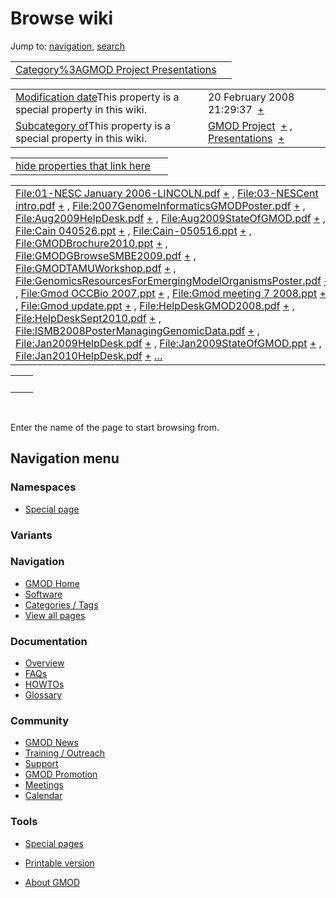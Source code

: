 



<span id="top"></span>




# <span dir="auto">Browse wiki</span>



Jump to: [navigation](#mw-navigation), [search](#p-search)


|  |  |
|----|----|
| [Category%3AGMOD Project Presentations](/wiki/Category%3AGMOD_Project_Presentations "Category%3AGMOD Project Presentations") |  |

|  |  |
|----|----|
| <span class="smw-highlighter" data-type="1" state="inline" data-title="Property"><span class="smwbuiltin">[Modification date](/wiki/Property:Modification_date "Property:Modification date")</span><span class="smwttcontent">This property is a special property in this wiki.</span></span> | <span class="smwb-value">20 February 2008 21:29:37  <span class="smwsearch">[+](/wiki/Special%3ASearchByProperty/Modification-20date/20-20February-202008-2021:29:37 "Special%3ASearchByProperty/Modification-20date/20-20February-202008-2021:29:37")</span></span> |
| <span class="smw-highlighter" data-type="1" state="inline" data-title="Property"><span class="smwbuiltin">[Subcategory of](/wiki/Property:Subcategory_of "Property:Subcategory of")</span><span class="smwttcontent">This property is a special property in this wiki.</span></span> | <span class="smwb-value">[GMOD Project](/wiki/Category%3AGMOD_Project "Category%3AGMOD Project")  <span class="smwsearch">[+](/wiki/Special%3ASearchByProperty/Subcategory-20of/GMOD-20Project "Special%3ASearchByProperty/Subcategory-20of/GMOD-20Project")</span></span> , <span class="smwb-value">[Presentations](/wiki/Category%3APresentations "Category%3APresentations")  <span class="smwsearch">[+](/wiki/Special%3ASearchByProperty/Subcategory-20of/Presentations "Special%3ASearchByProperty/Subcategory-20of/Presentations")</span></span> |

<span id="smw_browse_incoming"></span>

|  |  |
|----|----|
| [hide properties that link here](/mediawiki/index.php?title=Special:Browse&offset=0&dir=out&article=Category%3AGMOD+Project+Presentations)  |  |

|  |  |
|----|----|
| <span class="smwb-ivalue">[File:01-NESC January 2006-LINCOLN.pdf](/wiki/File:01-NESC_January_2006-LINCOLN.pdf "File:01-NESC January 2006-LINCOLN.pdf") <span class="smwbrowse">[+](/wiki/Special%3ABrowse/File:01-2DNESC-20January-202006-2DLINCOLN.pdf "Special%3ABrowse/File:01-2DNESC-20January-202006-2DLINCOLN.pdf")</span></span> , <span class="smwb-ivalue">[File:03-NESCent intro.pdf](/wiki/File:03-NESCent_intro.pdf "File:03-NESCent intro.pdf") <span class="smwbrowse">[+](/wiki/Special%3ABrowse/File:03-2DNESCent-20intro.pdf "Special%3ABrowse/File:03-2DNESCent-20intro.pdf")</span></span> , <span class="smwb-ivalue">[File:2007GenomeInformaticsGMODPoster.pdf](/wiki/File:2007GenomeInformaticsGMODPoster.pdf "File:2007GenomeInformaticsGMODPoster.pdf") <span class="smwbrowse">[+](/wiki/Special%3ABrowse/File:2007GenomeInformaticsGMODPoster.pdf "Special%3ABrowse/File:2007GenomeInformaticsGMODPoster.pdf")</span></span> , <span class="smwb-ivalue">[File:Aug2009HelpDesk.pdf](/wiki/File:Aug2009HelpDesk.pdf "File:Aug2009HelpDesk.pdf") <span class="smwbrowse">[+](/wiki/Special%3ABrowse/File:Aug2009HelpDesk.pdf "Special%3ABrowse/File:Aug2009HelpDesk.pdf")</span></span> , <span class="smwb-ivalue">[File:Aug2009StateOfGMOD.pdf](/wiki/File:Aug2009StateOfGMOD.pdf "File:Aug2009StateOfGMOD.pdf") <span class="smwbrowse">[+](/wiki/Special%3ABrowse/File:Aug2009StateOfGMOD.pdf "Special%3ABrowse/File:Aug2009StateOfGMOD.pdf")</span></span> , <span class="smwb-ivalue">[File:Cain 040526.ppt](/wiki/File:Cain_040526.ppt "File:Cain 040526.ppt") <span class="smwbrowse">[+](/wiki/Special%3ABrowse/File:Cain-20040526.ppt "Special%3ABrowse/File:Cain-20040526.ppt")</span></span> , <span class="smwb-ivalue">[File:Cain-050516.ppt](/wiki/File:Cain-050516.ppt "File:Cain-050516.ppt") <span class="smwbrowse">[+](/wiki/Special%3ABrowse/File:Cain-2D050516.ppt "Special%3ABrowse/File:Cain-2D050516.ppt")</span></span> , <span class="smwb-ivalue">[File:GMODBrochure2010.ppt](/wiki/File:GMODBrochure2010.ppt "File:GMODBrochure2010.ppt") <span class="smwbrowse">[+](/wiki/Special%3ABrowse/File:GMODBrochure2010.ppt "Special%3ABrowse/File:GMODBrochure2010.ppt")</span></span> , <span class="smwb-ivalue">[File:GMODGBrowseSMBE2009.pdf](/wiki/File:GMODGBrowseSMBE2009.pdf "File:GMODGBrowseSMBE2009.pdf") <span class="smwbrowse">[+](/wiki/Special%3ABrowse/File:GMODGBrowseSMBE2009.pdf "Special%3ABrowse/File:GMODGBrowseSMBE2009.pdf")</span></span> , <span class="smwb-ivalue">[File:GMODTAMUWorkshop.pdf](/wiki/File:GMODTAMUWorkshop.pdf "File:GMODTAMUWorkshop.pdf") <span class="smwbrowse">[+](/wiki/Special%3ABrowse/File:GMODTAMUWorkshop.pdf "Special%3ABrowse/File:GMODTAMUWorkshop.pdf")</span></span> , <span class="smwb-ivalue">[File:GenomicsResourcesForEmergingModelOrganismsPoster.pdf](/wiki/File:GenomicsResourcesForEmergingModelOrganismsPoster.pdf "File:GenomicsResourcesForEmergingModelOrganismsPoster.pdf") <span class="smwbrowse">[+](/wiki/Special%3ABrowse/File:GenomicsResourcesForEmergingModelOrganismsPoster.pdf "Special%3ABrowse/File:GenomicsResourcesForEmergingModelOrganismsPoster.pdf")</span></span> , <span class="smwb-ivalue">[File:Gmod OCCBio 2007.ppt](/wiki/File:Gmod_OCCBio_2007.ppt "File:Gmod OCCBio 2007.ppt") <span class="smwbrowse">[+](/wiki/Special%3ABrowse/File:Gmod-20OCCBio-202007.ppt "Special%3ABrowse/File:Gmod-20OCCBio-202007.ppt")</span></span> , <span class="smwb-ivalue">[File:Gmod meeting 7 2008.ppt](/wiki/File:Gmod_meeting_7_2008.ppt "File:Gmod meeting 7 2008.ppt") <span class="smwbrowse">[+](/wiki/Special%3ABrowse/File:Gmod-20meeting-207-202008.ppt "Special%3ABrowse/File:Gmod-20meeting-207-202008.ppt")</span></span> , <span class="smwb-ivalue">[File:Gmod update.ppt](/wiki/File:Gmod_update.ppt "File:Gmod update.ppt") <span class="smwbrowse">[+](/wiki/Special%3ABrowse/File:Gmod-20update.ppt "Special%3ABrowse/File:Gmod-20update.ppt")</span></span> , <span class="smwb-ivalue">[File:HelpDeskGMOD2008.pdf](/wiki/File:HelpDeskGMOD2008.pdf "File:HelpDeskGMOD2008.pdf") <span class="smwbrowse">[+](/wiki/Special%3ABrowse/File:HelpDeskGMOD2008.pdf "Special%3ABrowse/File:HelpDeskGMOD2008.pdf")</span></span> , <span class="smwb-ivalue">[File:HelpDeskSept2010.pdf](/wiki/File:HelpDeskSept2010.pdf "File:HelpDeskSept2010.pdf") <span class="smwbrowse">[+](/wiki/Special%3ABrowse/File:HelpDeskSept2010.pdf "Special%3ABrowse/File:HelpDeskSept2010.pdf")</span></span> , <span class="smwb-ivalue">[File:ISMB2008PosterManagingGenomicData.pdf](/wiki/File:ISMB2008PosterManagingGenomicData.pdf "File:ISMB2008PosterManagingGenomicData.pdf") <span class="smwbrowse">[+](/wiki/Special%3ABrowse/File:ISMB2008PosterManagingGenomicData.pdf "Special%3ABrowse/File:ISMB2008PosterManagingGenomicData.pdf")</span></span> , <span class="smwb-ivalue">[File:Jan2009HelpDesk.pdf](/wiki/File:Jan2009HelpDesk.pdf "File:Jan2009HelpDesk.pdf") <span class="smwbrowse">[+](/wiki/Special%3ABrowse/File:Jan2009HelpDesk.pdf "Special%3ABrowse/File:Jan2009HelpDesk.pdf")</span></span> , <span class="smwb-ivalue">[File:Jan2009StateOfGMOD.ppt](/wiki/File:Jan2009StateOfGMOD.ppt "File:Jan2009StateOfGMOD.ppt") <span class="smwbrowse">[+](/wiki/Special%3ABrowse/File:Jan2009StateOfGMOD.ppt "Special%3ABrowse/File:Jan2009StateOfGMOD.ppt")</span></span> , <span class="smwb-ivalue">[File:Jan2010HelpDesk.pdf](/wiki/File:Jan2010HelpDesk.pdf "File:Jan2010HelpDesk.pdf") <span class="smwbrowse">[+](/wiki/Special%3ABrowse/File:Jan2010HelpDesk.pdf "Special%3ABrowse/File:Jan2010HelpDesk.pdf")</span></span> […](/mediawiki/index.php?title=Special%3ASearchByProperty&property=&value=Category%3AGMOD+Project+Presentations) | [Categories](/wiki/Special%3ACategories "Special%3ACategories") |

|     |     |
|-----|-----|
|     |     |

 

Enter the name of the page to start browsing from.  








## Navigation menu



### Namespaces

- <span id="ca-nstab-special">[Special
  page](/wiki/Special%3ABrowse/Category%3AGMOD_Project_Presentations "This is a special page, you cannot edit the page itself")</span>


### 

### Variants[](#)









<a href="/wiki/Main_Page"
style="background-image: url(http://gmod.org/images/GMOD-cogs.png);"
title="Visit the main page"></a>


### Navigation



- <span id="n-GMOD-Home">[GMOD Home](/wiki/Main_Page)</span>
- <span id="n-Software">[Software](/wiki/GMOD_Components)</span>
- <span id="n-Categories-.2F-Tags">[Categories /
  Tags](/wiki/Categories)</span>
- <span id="n-View-all-pages">[View all
  pages](/wiki/Special:AllPages)</span>




### Documentation



- <span id="n-Overview">[Overview](/wiki/Overview)</span>
- <span id="n-FAQs">[FAQs](/wiki/Category%3AFAQ)</span>
- <span id="n-HOWTOs">[HOWTOs](/wiki/Category%3AHOWTO)</span>
- <span id="n-Glossary">[Glossary](/wiki/Glossary)</span>




### Community



- <span id="n-GMOD-News">[GMOD News](/wiki/GMOD_News)</span>
- <span id="n-Training-.2F-Outreach">[Training /
  Outreach](/wiki/Training_and_Outreach)</span>
- <span id="n-Support">[Support](/wiki/Support)</span>
- <span id="n-GMOD-Promotion">[GMOD
  Promotion](/wiki/GMOD_Promotion)</span>
- <span id="n-Meetings">[Meetings](/wiki/Meetings)</span>
- <span id="n-Calendar">[Calendar](/wiki/Calendar)</span>




### Tools



- <span id="t-specialpages"><a href="/wiki/Special%3ASpecialPages" accesskey="q"
  title="A list of all special pages [q]">Special pages</a></span>
- <span id="t-print"><a
  href="/mediawiki/index.php?title=Special%3ABrowse/Category%3AGMOD_Project_Presentations&amp;printable=yes"
  rel="alternate" accesskey="p"
  title="Printable version of this page [p]">Printable version</a></span>





- <span id="footer-places-about">[About
  GMOD](/wiki/GMOD%3AAbout "GMOD%3AAbout")</span>

<!-- -->




